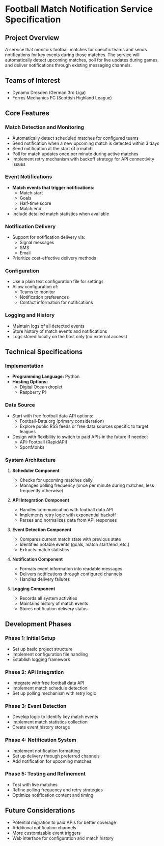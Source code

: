 # Football Match Notification Service Specification

## Project Overview
A service that monitors football matches for specific teams and sends notifications for key events during those matches. The service will automatically detect upcoming matches, poll for live updates during games, and deliver notifications through existing messaging channels.

## Teams of Interest
- Dynamo Dresden (German 3rd Liga)
- Forres Mechanics FC (Scottish Highland League)

## Core Features

### Match Detection and Monitoring
- Automatically detect scheduled matches for configured teams
- Send notification when a new upcoming match is detected within 3 days
- Send notification at the start of a match
- Poll for match updates once per minute during active matches
- Implement retry mechanism with backoff strategy for API connectivity issues

### Event Notifications
- **Match events that trigger notifications:**
  - Match start
  - Goals
  - Half-time score
  - Match end
- Include detailed match statistics when available

### Notification Delivery
- Support for notification delivery via:
  - Signal messages
  - SMS
  - Email
- Prioritize cost-effective delivery methods

### Configuration
- Use a plain text configuration file for settings
- Allow configuration of:
  - Teams to monitor
  - Notification preferences
  - Contact information for notifications

### Logging and History
- Maintain logs of all detected events
- Store history of match events and notifications
- Logs stored locally on the host only (no external access)

## Technical Specifications

### Implementation
- **Programming Language:** Python
- **Hosting Options:**
  - Digital Ocean droplet
  - Raspberry Pi

### Data Source
- Start with free football data API options:
  - Football-Data.org (primary consideration)
  - Explore public RSS feeds or free data sources specific to target leagues
- Design with flexibility to switch to paid APIs in the future if needed:
  - API-Football (RapidAPI)
  - SportMonks

### System Architecture
1. **Scheduler Component**
   - Checks for upcoming matches daily
   - Manages polling frequency (once per minute during matches, less frequently otherwise)

2. **API Integration Component**
   - Handles communication with football data API
   - Implements retry logic with exponential backoff
   - Parses and normalizes data from API responses

3. **Event Detection Component**
   - Compares current match state with previous state
   - Identifies notable events (goals, match start/end, etc.)
   - Extracts match statistics

4. **Notification Component**
   - Formats event information into readable messages
   - Delivers notifications through configured channels
   - Handles delivery failures

5. **Logging Component**
   - Records all system activities
   - Maintains history of match events
   - Stores notification delivery status

## Development Phases

### Phase 1: Initial Setup
- Set up basic project structure
- Implement configuration file handling
- Establish logging framework

### Phase 2: API Integration
- Integrate with free football data API
- Implement match schedule detection
- Set up polling mechanism with retry logic

### Phase 3: Event Detection
- Develop logic to identify key match events
- Implement match statistics collection
- Create event history storage

### Phase 4: Notification System
- Implement notification formatting
- Set up delivery through preferred channels
- Add notification for upcoming matches

### Phase 5: Testing and Refinement
- Test with live matches
- Refine polling frequency and retry strategies
- Optimize notification content and timing

## Future Considerations
- Potential migration to paid APIs for better coverage
- Additional notification channels
- More customizable event triggers
- Web interface for configuration and match history
